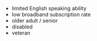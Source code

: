 - limited English speaking ability
- low broadband subscription rate
- older adult / senior
- disabled
- veteran <br>
<br>
